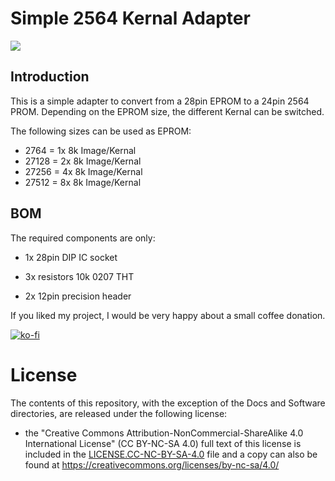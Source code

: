 # Simple 2564 Kernal Adapter

![](https://github.com/DL2DW/2564_Kernal_Adapter/blob/main/Images/2564_Kernal_Adapter.jpg)



## Introduction

This is a simple adapter to convert from a 28pin EPROM to a 24pin 2564 PROM. Depending on the EPROM size, the different Kernal can be switched. 

The following sizes can be used as EPROM:

- 2764 = 1x 8k Image/Kernal
- 27128 = 2x 8k Image/Kernal
- 27256 = 4x 8k Image/Kernal
- 27512 = 8x 8k Image/Kernal



## BOM

The required components are only:

- 1x 28pin DIP IC socket

- 3x resistors 10k 0207 THT

- 2x 12pin precision header

  



If you liked my project, I would be very happy about a small coffee donation.

[![ko-fi](https://www.ko-fi.com/img/githubbutton_sm.svg)](https://ko-fi.com/R6R62T6RN)





# License

The contents of this repository, with the exception of the Docs and Software directories, are released under the following license:

- the "Creative Commons Attribution-NonCommercial-ShareAlike 4.0 International License" (CC BY-NC-SA 4.0) full text of this license is included in the [LICENSE.CC-NC-BY-SA-4.0](https://github.com/DL2DW/2564_Kernal_Adapter/blob/main/LICENSE.CC-NC-BY-SA) file and a copy can also be found at https://creativecommons.org/licenses/by-nc-sa/4.0/

